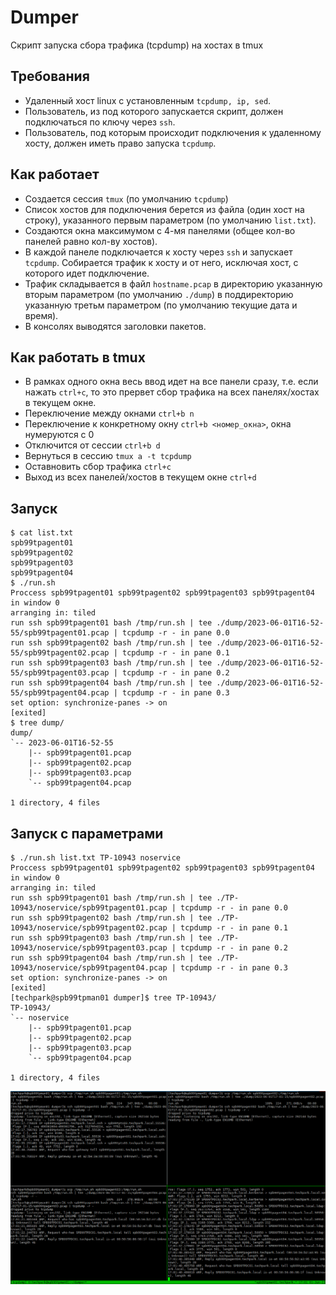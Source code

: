 # Dumper
Скрипт запуска сбора трафика (tcpdump) на хостах в tmux

## Требования
* Удаленный хост linux с установленным `tcpdump, ip, sed`.
* Пользователь, из под которого запускается скрипт, должен подключаться по ключу через `ssh`.
* Пользователь, под которым происходит подключения к удаленному хосту, должен иметь право запуска `tcpdump`.
## Как работает
* Создается сессия `tmux` (по умолчанию `tcpdump`)
* Список хостов для подключения берется из файла (один хост на строку), указанного первым параметром (по умолчанию `list.txt`).
* Создаются окна максимумом с 4-мя панелями (общее кол-во панелей равно кол-ву хостов).
* В каждой панеле подключается к хосту через `ssh` и запускает `tcpdump`. Собирается трафик к хосту и от него, исключая хост, с которого идет подключение.
* Трафик складывается в файл `hostname.pcap` в директорию указанную вторым параметром (по умолчанию `./dump`) в поддиректорию указанную третьм параметром (по умолчанию текущие дата и время).
* В консолях выводятся заголовки пакетов.
## Как работать в tmux
* В рамках одного окна весь ввод идет на все панели сразу, т.е. если нажать `ctrl+c`, то это прервет сбор трафика на всех панелях/хостах в текущем окне.
* Переключение между окнами `ctrl+b n`
* Переключение к конкретному окну `ctrl+b <номер_окна>`, окна нумеруются с 0
* Отключится от сессии `ctrl+b d`
* Вернуться в сессию `tmux a -t tcpdump`
* Оставновить сбор трафика `ctrl+c`
* Выход из всех панелей/хостов в текущем окне `ctrl+d`

## Запуск
```
$ cat list.txt
spb99tpagent01
spb99tpagent02
spb99tpagent03
spb99tpagent04
$ ./run.sh
Proccess spb99tpagent01 spb99tpagent02 spb99tpagent03 spb99tpagent04 in window 0
arranging in: tiled
run ssh spb99tpagent01 bash /tmp/run.sh | tee ./dump/2023-06-01T16-52-55/spb99tpagent01.pcap | tcpdump -r - in pane 0.0
run ssh spb99tpagent02 bash /tmp/run.sh | tee ./dump/2023-06-01T16-52-55/spb99tpagent02.pcap | tcpdump -r - in pane 0.1
run ssh spb99tpagent03 bash /tmp/run.sh | tee ./dump/2023-06-01T16-52-55/spb99tpagent03.pcap | tcpdump -r - in pane 0.2
run ssh spb99tpagent04 bash /tmp/run.sh | tee ./dump/2023-06-01T16-52-55/spb99tpagent04.pcap | tcpdump -r - in pane 0.3
set option: synchronize-panes -> on
[exited]
$ tree dump/
dump/
`-- 2023-06-01T16-52-55
    |-- spb99tpagent01.pcap
    |-- spb99tpagent02.pcap
    |-- spb99tpagent03.pcap
    `-- spb99tpagent04.pcap

1 directory, 4 files
```
## Запуск с параметрами
```
$ ./run.sh list.txt TP-10943 noservice
Proccess spb99tpagent01 spb99tpagent02 spb99tpagent03 spb99tpagent04 in window 0
arranging in: tiled
run ssh spb99tpagent01 bash /tmp/run.sh | tee ./TP-10943/noservice/spb99tpagent01.pcap | tcpdump -r - in pane 0.0
run ssh spb99tpagent02 bash /tmp/run.sh | tee ./TP-10943/noservice/spb99tpagent02.pcap | tcpdump -r - in pane 0.1
run ssh spb99tpagent03 bash /tmp/run.sh | tee ./TP-10943/noservice/spb99tpagent03.pcap | tcpdump -r - in pane 0.2
run ssh spb99tpagent04 bash /tmp/run.sh | tee ./TP-10943/noservice/spb99tpagent04.pcap | tcpdump -r - in pane 0.3
set option: synchronize-panes -> on
[exited]
[techpark@spb99tpman01 dumper]$ tree TP-10943/
TP-10943/
`-- noservice
    |-- spb99tpagent01.pcap
    |-- spb99tpagent02.pcap
    |-- spb99tpagent03.pcap
    `-- spb99tpagent04.pcap

1 directory, 4 files
```
![screenhost tmux with four panes](docs/tmux4.png "Экран после успешного запуска")
